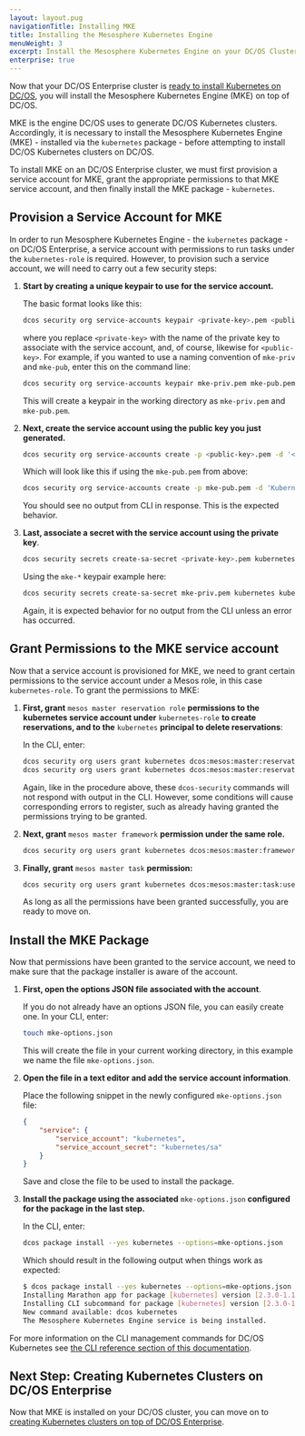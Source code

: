 ```yaml
---
layout: layout.pug
navigationTitle: Installing MKE
title: Installing the Mesosphere Kubernetes Engine
menuWeight: 3
excerpt: Install the Mesosphere Kubernetes Engine on your DC/OS Cluster
enterprise: true
---
```


Now that your DC/OS Enterprise cluster is [ready to install Kubernetes on DC/OS](/dcos/services/kubernetes/2.3.0-1.14.1/getting-started/setting-up/), you will install the Mesosphere Kubernetes Engine (MKE) on top of DC/OS.

MKE is the engine DC/OS uses to generate DC/OS Kubernetes clusters. Accordingly, it is necessary to install the Mesosphere Kubernetes Engine (MKE) - installed via the `kubernetes` package - before attempting to install DC/OS Kubernetes clusters on DC/OS.

To install MKE on an DC/OS Enterprise cluster, we must first provision a service account for MKE, grant the appropriate permissions to that MKE service account, and then finally install the MKE package - `kubernetes`.

## Provision a Service Account for MKE

In order to run Mesosphere Kubernetes Engine - the `kubernetes` package - on DC/OS Enterprise, a service account with permissions to run tasks under the `kubernetes-role` is required. However, to provision such a service account, we will need to carry out a few security steps:

1. <strong>Start by creating a unique keypair to use for the service account.</strong>

    The basic format looks like this:

    ```bash
    dcos security org service-accounts keypair <private-key>.pem <public-key>.pem
    ```

    where you replace `<private-key>` with the name of the private key to associate with the service account, and, of course, likewise for `<public-key>`. For example, if you wanted to use a naming convention of `mke-priv` and `mke-pub`, enter this on the command line:

    ```bash
    dcos security org service-accounts keypair mke-priv.pem mke-pub.pem
    ```

    This will create a keypair in the working directory as `mke-priv.pem` and `mke-pub.pem`.

1. <strong>Next, create the service account using the public key you just generated.</strong>

    ```bash
    dcos security org service-accounts create -p <public-key>.pem -d '<Description>' kubernetes
    ```

    Which will look like this if using the `mke-pub.pem` from above:

    ```bash
    dcos security org service-accounts create -p mke-pub.pem -d 'Kubernetes service account' kubernetes
    ```

    You should see no output from CLI in response. This is the expected behavior.

1. <strong>Last, associate a secret with the service account using the private key</strong>.

    ```bash
    dcos security secrets create-sa-secret <private-key>.pem kubernetes kubernetes/sa
    ```

    Using the `mke-*` keypair example here:

    ```bash
    dcos security secrets create-sa-secret mke-priv.pem kubernetes kubernetes/sa
    ```

    Again, it is expected behavior for no output from the CLI unless an error has occurred.

## Grant Permissions to the MKE service account

Now that a service account is provisioned for MKE, we need to grant certain permissions to the service account under a Mesos role, in this case `kubernetes-role`. To grant the permissions to MKE:

1. <strong>First, grant</strong> `mesos master reservation role` <strong>permissions to the kubernetes service account under</strong> `kubernetes-role` <strong> to create reservations, and to the</strong> `kubernetes` <strong>principal to delete reservations</strong>:

    In the CLI, enter:

    ```bash
    dcos security org users grant kubernetes dcos:mesos:master:reservation:role:kubernetes-role create
    dcos security org users grant kubernetes dcos:mesos:master:reservation:principal:kubernetes delete
    ```

    Again, like in the procedure above, these `dcos-security` commands will not respond with output in the CLI. However, some conditions will cause corresponding errors to register, such as already having granted the permissions trying to be granted.

1. <strong>Next, grant</strong> `mesos master framework` <strong>permission under the same role. </strong>

    ```bash
    dcos security org users grant kubernetes dcos:mesos:master:framework:role:kubernetes-role create
    ```

1. <strong> Finally, grant</strong> `mesos master task` <strong>permission: </strong>

    ```bash
    dcos security org users grant kubernetes dcos:mesos:master:task:user:nobody create
    ```

    As long as all the permissions have been granted successfully, you are ready to move on.

## Install the MKE Package

Now that permissions have been granted to the service account, we need to make sure that the package installer is aware of the account.

1. <strong>First, open the options JSON file associated with the account</strong>.

    If you do not already have an options JSON file, you can easily create one. In your CLI, enter:

    ```bash
    touch mke-options.json
    ```

    This will create the file in your current working directory, in this example we name the file `mke-options.json`.

1. <strong>Open the file in a text editor and add the service account information</strong>.

    Place the following snippet in the newly configured `mke-options.json` file:

    ```json
    {
        "service": {
            "service_account": "kubernetes",
            "service_account_secret": "kubernetes/sa"
        }
    }
    ```

    Save and close the file to be used to install the package.

1. <strong>Install the package using the associated</strong> `mke-options.json`<strong> configured for the package in the last step.</strong>

    In the CLI, enter:

    ```bash
    dcos package install --yes kubernetes --options=mke-options.json
    ```

    Which should result in the following output when things work as expected:

    ```bash
    $ dcos package install --yes kubernetes --options=mke-options.json
    Installing Marathon app for package [kubernetes] version [2.3.0-1.14.1]
    Installing CLI subcommand for package [kubernetes] version [2.3.0-1.14.1]
    New command available: dcos kubernetes
    The Mesosphere Kubernetes Engine service is being installed.
    ```

For more information on the CLI management commands for DC/OS Kubernetes see [the CLI reference section of this documentation](/dcos/services/kubernetes/2.3.0-1.14.1/cli/).

## Next Step: Creating Kubernetes Clusters on DC/OS Enterprise

Now that MKE is installed on your DC/OS cluster, you can move on to [creating Kubernetes clusters on top of DC/OS Enterprise](/dcos/services/kubernetes/2.3.0-1.14.1/getting-started/creating-clusters/).
